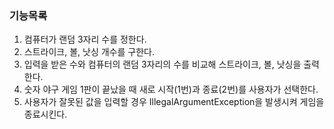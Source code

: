 ### 기능목록
1. 컴퓨터가 랜덤 3자리 수를 정한다.
2. 스트라이크, 볼, 낫싱 개수를 구한다.
3. 입력을 받은 수와 컴퓨터의 랜덤 3자리의 수를 비교해 스트라이크, 볼, 낫싱을 출력한다.
4. 숫자 야구 게임 1판이 끝났을 때 새로 시작(1번)과 종료(2번)를 사용자가 선택한다.
5. 사용자가 잘못된 값을 입력할 경우 IllegalArgumentException을 발생시켜 게임을 종료시킨다.